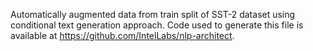 Automatically augmented data from train split of SST-2 dataset using conditional text generation approach.
Code used to generate this file is available at https://github.com/IntelLabs/nlp-architect. 
